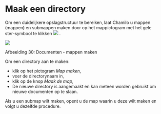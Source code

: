 # Maak een directory

Om een duidelijkere opslagstructuur te bereiken, laat Chamilo u mappen \(mappen\) en submappen maken door op het mappictogram met het gele ster-symbool te klikken ![](../../.gitbook/assets/graphics114%20%283%29.png) .

![](../../.gitbook/assets/images32%20%288%29.png)

Afbeelding 30: Documenten - mappen maken

Om een directory aan te maken:

* klik op het pictogram _Map maken_,
* voer de directorynaam in,
* klik op de knop _Maak de map_,
* De nieuwe directory is aangemaakt en kan meteen worden gebruikt om nieuwe documenten op te slaan.

 Als u een submap wilt maken, opent u de map waarin u deze wilt maken en volgt u dezelfde procedure.

